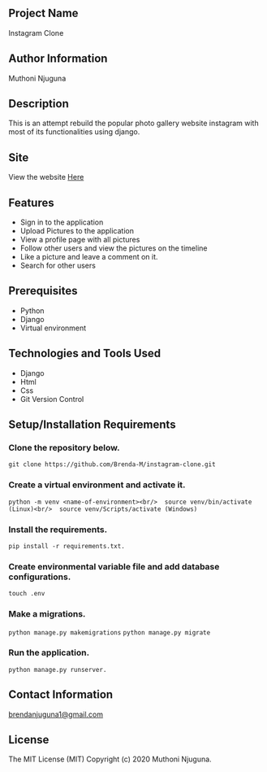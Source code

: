 ## Project Name

Instagram Clone

## Author Information

Muthoni Njuguna

## Description

This is an attempt rebuild the popular photo gallery website instagram with most of its functionalities using django. 

## Site 

View the website <a href="https://insta-dummy.herokuapp.com/login/?next=/">Here</a>

## Features

<ul>
  <li>Sign in to the application</li>
  <li>Upload Pictures to the application</li>
  <li>View a profile page with all pictures</li>
  <li>Follow other users and view the pictures on the timeline</li>
  <li>Like a picture and leave a comment on it. </li>
  <li>Search for other users</li>
</ul>

## Prerequisites
  
<ul>
  <li>Python</li>
  <li>Django</li>
  <li>Virtual environment</li>
</ul>

## Technologies and Tools Used

<ul>
  <li>Django</li>
  <li>Html</li>
  <li>Css</li>
  <li>Git Version Control</li>
</ul>


## Setup/Installation Requirements

<h3>Clone the repository below.</h3>

`git clone https://github.com/Brenda-M/instagram-clone.git`

<h3>Create a virtual environment and activate it.</h3>

`python -m venv <name-of-environment><br/> 
source venv/bin/activate (Linux)<br/> 
source venv/Scripts/activate (Windows)`

<h3>Install the requirements.</h3>

 `pip install -r requirements.txt.`

<h3>Create environmental variable file and add database configurations.</h3>

`touch .env`

<h3>Make a migrations.</h3>

`python manage.py makemigrations`
`python manage.py migrate`

<h3>Run the application.</h3>

`python manage.py runserver.`

## Contact Information

brendanjuguna1@gmail.com

## License

The MIT License (MIT) Copyright (c) 2020 Muthoni Njuguna.


